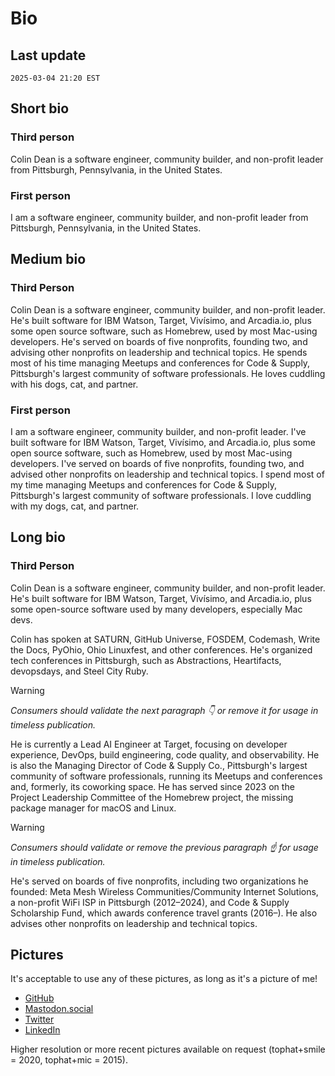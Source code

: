 # Bio

## Last update

`2025-03-04 21:20 EST`

## Short bio

### Third person

Colin Dean is a software engineer, community builder, and non-profit leader from Pittsburgh, Pennsylvania, in the United States.

### First person

I am a software engineer, community builder, and non-profit leader from Pittsburgh, Pennsylvania, in the United States.

## Medium bio

### Third Person

Colin Dean is a software engineer, community builder, and non-profit leader. He's built software for IBM Watson, Target, Vivísimo, and Arcadia.io, plus some open source software, such as Homebrew, used by most Mac-using developers. He's served on boards of five nonprofits, founding two, and advising other nonprofits on leadership and technical topics. He spends most of his time managing Meetups and conferences for Code & Supply, Pittsburgh's largest community of software professionals. He loves cuddling with his dogs, cat, and partner.

### First person

I am a software engineer, community builder, and non-profit leader. I've built software for IBM Watson, Target, Vivísimo, and Arcadia.io, plus some open source software, such as Homebrew, used by most Mac-using developers. I've served on boards of five nonprofits, founding two, and advised other nonprofits on leadership and technical topics. I spend most of my time managing Meetups and conferences for Code & Supply, Pittsburgh's largest community of software professionals. I love cuddling with my dogs, cat, and partner.

## Long bio

### Third Person

Colin Dean is a software engineer, community builder, and non-profit leader. He's built software for IBM Watson, Target, Vivísimo, and Arcadia.io, plus some open-source software used by many developers, especially Mac devs.

Colin has spoken at SATURN, GitHub Universe, FOSDEM, Codemash, Write the Docs, PyOhio, Ohio Linuxfest, and other conferences. He's organized tech conferences in Pittsburgh, such as Abstractions, Heartifacts, devopsdays, and Steel City Ruby.

> [!WARNING]
> _Consumers should validate the next paragraph :point_down: or remove it for usage in timeless publication._

He is currently a Lead AI Engineer at Target, focusing on developer experience, DevOps, build engineering, code quality, and observability. He is also the Managing Director of Code & Supply Co., Pittsburgh's largest community of software professionals, running its Meetups and conferences and, formerly, its coworking space. He has served since 2023 on the Project Leadership Committee of the Homebrew project, the missing package manager for macOS and Linux.

> [!WARNING]
> _Consumers should validate or remove the previous paragraph :point_up: for usage in timeless publication._

He's served on boards of five nonprofits, including two organizations he founded: Meta Mesh Wireless Communities/Community Internet Solutions, a non-profit WiFi ISP in Pittsburgh (2012–2024), and Code & Supply Scholarship Fund, which awards conference travel grants (2016–). He also advises other nonprofits on leadership and technical topics.

## Pictures

It's acceptable to use any of these pictures, as long as it's a picture of me!

* [GitHub](https://avatars.githubusercontent.com/u/197224?v=4)
* [Mastodon.social](https://mastodon.social/@colindean)
* [Twitter](https://twitter.com/colindean/photo)
* [LinkedIn](https://www.linkedin.com/in/colindean/)

Higher resolution or more recent pictures available on request (tophat+smile = 2020, tophat+mic = 2015).
